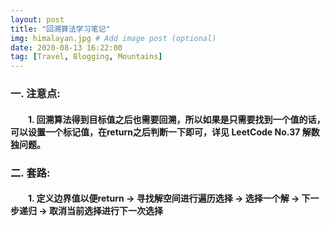 ```yaml
---
layout: post
title: "回溯算法学习笔记"
img: himalayan.jpg # Add image post (optional)
date: 2020-08-13 16:22:00
tag: [Travel, Blogging, Mountains]
---
```

### 一. 注意点:
#### &emsp;&emsp;1. 回溯算法得到目标值之后也需要回溯，所以如果是只需要找到一个值的话，可以设置一个标记值，在return之后判断一下即可，详见 LeetCode No.37 解数独问题。

### 二. 套路:
#### &emsp;&emsp;1. 定义边界值以便return -> 寻找解空间进行遍历选择 -> 选择一个解 -> 下一步递归 -> 取消当前选择进行下一次选择